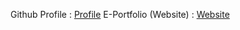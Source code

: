 Github Profile : [Profile](https://github.com/aliahizz)
E-Portfolio (Website) : [Website](https://aliahizz.github.io/)

